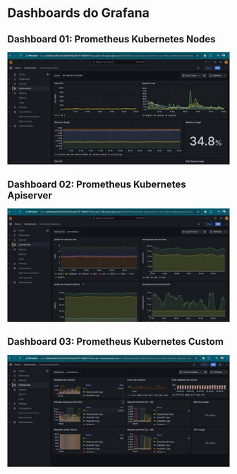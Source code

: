 # Dashboards do Grafana

## Dashboard 01: Prometheus Kubernetes Nodes
![Dashboard 01](images/imagem-01.png)

## Dashboard 02: Prometheus Kubernetes Apiserver
![Dashboard 02](images/imagem-02.png)

## Dashboard 03: Prometheus Kubernetes Custom
![Dashboard 03](images/imagem-03.png)



